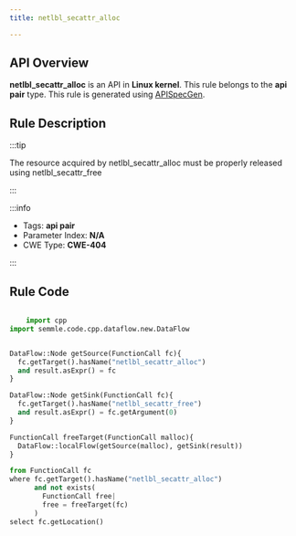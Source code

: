 ```yaml
---
title: netlbl_secattr_alloc

---
```



## API Overview
**netlbl_secattr_alloc** is an API in **Linux kernel**. This rule belongs to the **api pair** type. This rule is generated using [APISpecGen](../../tools/APISpecGen).
## Rule Description

:::tip

The resource acquired by netlbl_secattr_alloc must be properly released using netlbl_secattr_free

:::

:::info

- Tags: **api pair**
- Parameter Index: **N/A**
- CWE Type: **CWE-404**

:::

## Rule Code
```python

    import cpp
import semmle.code.cpp.dataflow.new.DataFlow


DataFlow::Node getSource(FunctionCall fc){
  fc.getTarget().hasName("netlbl_secattr_alloc")
  and result.asExpr() = fc
}

DataFlow::Node getSink(FunctionCall fc){
  fc.getTarget().hasName("netlbl_secattr_free")
  and result.asExpr() = fc.getArgument(0)
}

FunctionCall freeTarget(FunctionCall malloc){
  DataFlow::localFlow(getSource(malloc), getSink(result))
}

from FunctionCall fc
where fc.getTarget().hasName("netlbl_secattr_alloc")
      and not exists(
        FunctionCall free| 
        free = freeTarget(fc)
      )
select fc.getLocation()

    
```